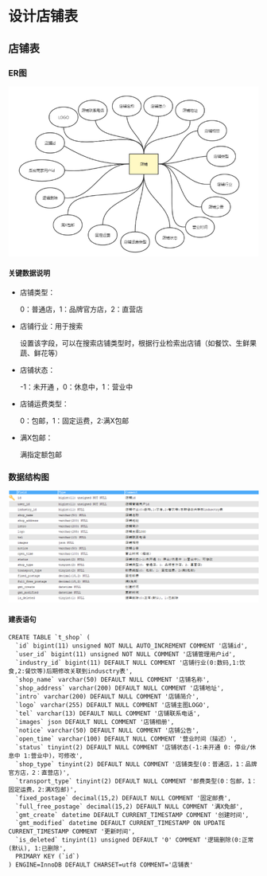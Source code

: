 # 设计店铺表

## 店铺表

### ER图

![image-20220726192458478](./images/店铺表ER图.png)

#### 关键数据说明

- 店铺类型：

  0：普通店，1：品牌官方店，2：直营店

- 店铺行业：用于搜索

  设置该字段，可以在搜索店铺类型时，根据行业检索出店铺（如餐饮、生鲜果蔬、鲜花等）

- 店铺状态：

  -1：未开通 ，0：休息中，1：营业中

- 店铺运费类型：

  0：包邮，1：固定运费，2:满X包邮

- 满X包邮：

  满指定额包邮

### 数据结构图

![image-20220727103156373](./images/店铺数据结构图.png)

#### 建表语句

```mysql
CREATE TABLE `t_shop` (
  `id` bigint(11) unsigned NOT NULL AUTO_INCREMENT COMMENT '店铺id',
  `user_id` bigint(11) unsigned NOT NULL COMMENT '店铺管理用户id',
  `industry_id` bigint(11) DEFAULT NULL COMMENT '店铺行业(0:数码,1:饮食,2:餐饮等)后期修改关联到indusctry表',
  `shop_name` varchar(50) DEFAULT NULL COMMENT '店铺名称',
  `shop_address` varchar(200) DEFAULT NULL COMMENT '店铺地址',
  `intro` varchar(200) DEFAULT NULL COMMENT '店铺简介',
  `logo` varchar(255) DEFAULT NULL COMMENT '店铺主图LOGO',
  `tel` varchar(13) DEFAULT NULL COMMENT '店铺联系电话',
  `images` json DEFAULT NULL COMMENT '店铺相册',
  `notice` varchar(50) DEFAULT NULL COMMENT '店铺公告',
  `open_time` varchar(100) DEFAULT NULL COMMENT '营业时间（描述）',
  `status` tinyint(2) DEFAULT NULL COMMENT '店铺状态(-1:未开通 0: 停业/休息中 1:营业中)，可修改',
  `shop_type` tinyint(2) DEFAULT NULL COMMENT '店铺类型(0：普通店，1：品牌官方店，2：直营店)',
  `transport_type` tinyint(2) DEFAULT NULL COMMENT '邮费类型(0：包邮，1：固定运费，2:满X包邮)',
  `fixed_postage` decimal(15,2) DEFAULT NULL COMMENT '固定邮费',
  `full_free_postage` decimal(15,2) DEFAULT NULL COMMENT '满X免邮',
  `gmt_create` datetime DEFAULT CURRENT_TIMESTAMP COMMENT '创建时间',
  `gmt_modified` datetime DEFAULT CURRENT_TIMESTAMP ON UPDATE CURRENT_TIMESTAMP COMMENT '更新时间',
  `is_deleted` tinyint(1) unsigned DEFAULT '0' COMMENT '逻辑删除(0:正常(默认), 1:已删除',
  PRIMARY KEY (`id`)
) ENGINE=InnoDB DEFAULT CHARSET=utf8 COMMENT='店铺表'

```

